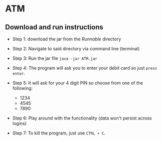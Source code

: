 # ATM

## Download and run instructions

* Step 1: download the jar from the *Runnable* directory
* Step 2: Navigate to said directory via command line (terminal)
* Step 3: Run the jar file
  `java -jar ATM.jar`
  
* Step 4: The program will ask you to enter your debit card so just `press enter`.
* Step 5: It will ask for your 4 digit PIN so choose from one of the following:
  * 1234
  * 4545
  * 7890
* Step 6: Play around with the functionality (data won't persist across logins)
* Step 7: To kill the program, just use `CTRL + C`.
